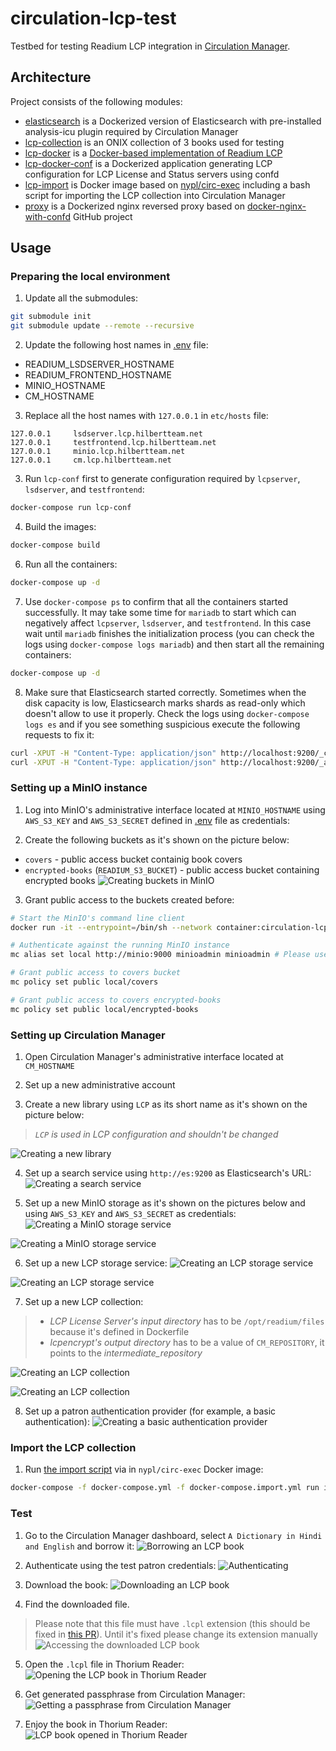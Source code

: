 # circulation-lcp-test
Testbed for testing Readium LCP integration in [Circulation Manager](https://github.com/NYPL-Simplified/circulation).

## Architecture
Project consists of the following modules:
- [elasticsearch](./elasticsearch) is a Dockerized version of Elasticsearch with pre-installed analysis-icu plugin required by Circulation Manager
- [lcp-collection](./lcp-collection) is an ONIX collection of 3 books used for testing
- [lcp-docker](./lcp-docker) is a [Docker-based implementation of Readium LCP](https://github.com/amigoslibraryservices/lcp-docker)
- [lcp-docker-conf](./lcp-docker-conf) is a Dockerized application generating LCP configuration for LCP License and Status servers using confd
- [lcp-import](./lcp-import) is Docker image based on [nypl/circ-exec](https://hub.docker.com/r/nypl/circ-exec/) including a bash script for importing the LCP collection into Circulation Manager
- [proxy](./proxy) is a Dockerized nginx reversed proxy based on [docker-nginx-with-confd](https://github.com/sysboss/docker-nginx-with-confd) GitHub project

## Usage

### Preparing the local environment
1. Update all the submodules:
```bash
git submodule init
git submodule update --remote --recursive
```

2. Update the following host names in [.env](./.env) file:
- READIUM_LSDSERVER_HOSTNAME
- READIUM_FRONTEND_HOSTNAME
- MINIO_HOSTNAME
- CM_HOSTNAME

3. Replace all the host names with `127.0.0.1` in `etc/hosts` file:
```
127.0.0.1     lsdserver.lcp.hilbertteam.net
127.0.0.1     testfrontend.lcp.hilbertteam.net
127.0.0.1     minio.lcp.hilbertteam.net
127.0.0.1     cm.lcp.hilbertteam.net
```

3. Run `lcp-conf` first to generate configuration required by `lcpserver`, `lsdserver`, and `testfrontend`:
```bash
docker-compose run lcp-conf
```

4. Build the images:
```bash
docker-compose build
```

6. Run all the containers:
```bash
docker-compose up -d
```

7. Use `docker-compose ps` to confirm that all the containers started successfully. It may take some time for `mariadb` to start which can negatively affect `lcpserver`, `lsdserver`, and `testfrontend`. In this case wait until `mariadb` finishes the initialization process (you can check the logs using `docker-compose logs mariadb`) and then start all the remaining containers:
```bash
docker-compose up -d
```

8. Make sure that Elasticsearch started correctly. Sometimes when the disk capacity is low, Elasticsearch marks shards as read-only which doesn't allow to use it properly.
Check the logs using `docker-compose logs es` and if you see something suspicious execute the following requests to fix it:
```bash
curl -XPUT -H "Content-Type: application/json" http://localhost:9200/_cluster/settings -d '{ "transient": { "cluster.routing.allocation.disk.threshold_enabled": false } }'
curl -XPUT -H "Content-Type: application/json" http://localhost:9200/_all/_settings -d '{"index.blocks.read_only_allow_delete": null}'
```

### Setting up a MinIO instance
1. Log into MinIO's administrative interface located at `MINIO_HOSTNAME` using `AWS_S3_KEY` and `AWS_S3_SECRET` defined in [.env](./.env) file as credentials:

2. Create the following buckets as it's shown on the picture below:
- `covers` - public access bucket containig book covers
- `encrypted-books` (`READIUM_S3_BUCKET`) - public access bucket containing encrypted books
  ![Creating buckets in MinIO](docs/01-Creating-buckets-in-MinIO.png "Creating buckets in MinIO")

3. Grant public access to the buckets created before:
```bash
# Start the MinIO's command line client
docker run -it --entrypoint=/bin/sh --network container:circulation-lcp-test_minio_1 minio/mc

# Authenticate against the running MinIO instance
mc alias set local http://minio:9000 minioadmin minioadmin # Please use the credentials set in .env file

# Grant public access to covers bucket
mc policy set public local/covers

# Grant public access to covers encrypted-books
mc policy set public local/encrypted-books
```

### Setting up Circulation Manager
1. Open Circulation Manager's administrative interface located at `CM_HOSTNAME`

2. Set up a new administrative account

3. Create a new library using `LCP` as its short name as it's shown on the picture below:
> _`LCP` is used in LCP configuration and shouldn't be changed_

  ![Creating a new library](docs/02-Creating-a-new-library.png "Creating a new library")

4. Set up a search service using `http://es:9200` as Elasticsearch's URL:
  ![Creating a search service](docs/03-Creating-a-search-service.png "Creating a search service")

5. Set up a new MinIO storage as it's shown on the pictures below and using `AWS_S3_KEY` and `AWS_S3_SECRET` as credentials:
  ![Creating a MinIO storage service](docs/04-Creating-a-MinIO-storage-service.png "Creating a MinIO storage service")

  ![Creating a MinIO storage service](docs/05-Creating-a-MinIO-storage-service.png "Creating a MinIO storage service")

6. Set up a new LCP storage service:
  ![Creating an LCP storage service](docs/06-Creating-an-LCP-storage-service.png "Creating an LCP storage service")

  ![Creating an LCP storage service](docs/07-Creating-an-LCP-storage-service.png "Creating an LCP storage service")

7. Set up a new LCP collection:
> - *LCP License Server's input directory* has to be `/opt/readium/files` because it's defined in Dockerfile
> - *lcpencrypt's output directory* has to be a value of `CM_REPOSITORY`, it points to the *intermediate_repository*

  ![Creating an LCP collection](docs/08-Creating-a-new-LCP-collection.png "Creating an LCP collection")

  ![Creating an LCP collection](docs/09-Creating-a-new-LCP-collection.png "Creating an LCP collection")

8. Set up a patron authentication provider (for example, a basic authentication):
  ![Creating a basic authentication provider](docs/10-Creating-a-basic-authentication-provider.png "Creating a basic authentication provider")

### Import the LCP collection
1. Run [the import script](./lcp-import/run.sh) via in `nypl/circ-exec` Docker image:
```bash
docker-compose -f docker-compose.yml -f docker-compose.import.yml run import
```

### Test
1. Go to the Circulation Manager dashboard, select `A Dictionary in Hindi and English` and borrow it:
  ![Borrowing an LCP book](docs/11-Borrowing-an-LCP-book.png "Borrowing an LCP book")

2. Authenticate using the test patron credentials:
  ![Authenticating](docs/12-Authenticating-a-patron.png "Authenticating")

3. Download the book:
  ![Downloading an LCP book](docs/13-Downloading-an-LCP-book.png "Downloading an LCP book")

4. Find the downloaded file.
> Please note that this file must have `.lcpl` extension (this should be fixed in [this PR](https://github.com/NYPL-Simplified/opds-web-client/pull/279)). Until it's fixed please change its extension manually
  ![Accessing the downloaded LCP book](docs/14-Accessing-the-LCP-book.png "Accessing the downloaded LCP book")

5. Open the `.lcpl` file in Thorium Reader:
  ![Opening the LCP book in Thorium Reader](docs/15-Opening-the-LCP-book-in-Thorium-Reader.png "Opening the LCP book in Thorium Reader")

6. Get generated passphrase from Circulation Manager:
  ![Getting a passphrase from Circulation Manager](docs/16-Getting-passphrase-from-Circulation-Manager.png "Getting a passphrase from Circulation Manager")

7. Enjoy the book in Thorium Reader:
  ![LCP book opened in Thorium Reader](docs/17-LCP-book-opened-in-Thorium-Reader.png "LCP book opened in Thorium Reader")
